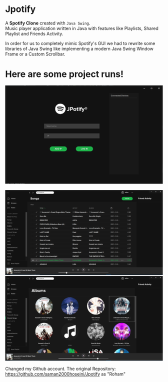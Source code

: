 # Jpotify
A **Spotify Clone** created with `Java Swing`.  
Music player application written in Java with features like Playlists, Shared Playlist and Friends Activity.

In order for us to completely mimic Spotify's GUI we had to rewrite some libraries of Java Swing like implementing a modern Java Swing Window Frame or a Custom Scrollbar.

# Here are some project runs!

![](https://github.com/rzninvo/Jpotify/blob/main/run1.PNG)<br>  
![](https://github.com/rzninvo/Jpotify/blob/main/run2.PNG)<br>
![](https://github.com/rzninvo/Jpotify/blob/main/run3.PNG)<br>

Changed my Github account. The original Repository: https://github.com/saman2000hoseini/Jpotify as "Roham"
